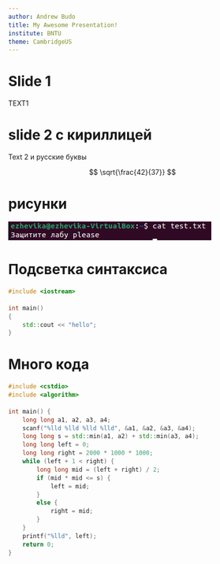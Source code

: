 ```yaml
---
author: Andrew Budo
title: My Awesome Presentation!
institute: BNTU
theme: CambridgeUS
---
```


# Slide 1

 TEXT1

# slide 2 с кириллицей

Text 2 и русские буквы

$$
\sqrt{\frac{42}{37}}
$$

# рисунки

![скриншот](img/1.png)

# Подсветка синтаксиса

```cpp
#include <iostream>

int main()
{
    std::cout << "hello";
}
```

# Много кода

```cpp
#include <cstdio>
#include <algorithm>

int main() {
	long long a1, a2, a3, a4;
	scanf("%lld %lld %lld %lld", &a1, &a2, &a3, &a4);
	long long s = std::min(a1, a2) + std::min(a3, a4);
	long long left = 0;
	long long right = 2000 * 1000 * 1000;
	while (left + 1 < right) {
		long long mid = (left + right) / 2;
		if (mid * mid <= s) {
			left = mid;
		}
		else {
			right = mid;
		}
	}
	printf("%lld", left);
	return 0;
}
```
